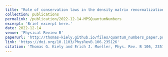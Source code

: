 ```yaml
---
title: "Role of conservation laws in the density matrix renormalization group"
collection: publications
permalink: /publication/2022-12-14-MPSQuantumNumbers
excerpt: 'Brief excerpt here.'
date: 2022-12-14
venue: 'Physical Review B'
paperurl: 'http://thomas-kiely.github.io/files/quantum_numbers_paper.pdf'
link: 'https://doi.org/10.1103/PhysRevB.106.235126'
citation: 'Thomas G. Kiely and Erich J. Mueller, Phys. Rev. B 106, 235126 (2022)'
---
```

<!-- This paper is about the number 1. The number 2 is left for future work.

[Download paper here](http://academicpages.github.io/files/paper1.pdf)

Recommended citation: T. G. Kiely and Erich J. Mueller, Phys. Rev. B 104, 165143 (2021) -->